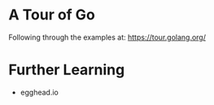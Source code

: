 # A Tour of Go

Following through the examples at: https://tour.golang.org/

# Further Learning

- egghead.io